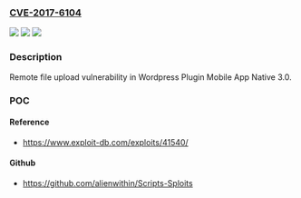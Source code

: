 ### [CVE-2017-6104](https://cve.mitre.org/cgi-bin/cvename.cgi?name=CVE-2017-6104)
![](https://img.shields.io/static/v1?label=Product&message=Wordpress%20Plugin%20Mobile%20App%20Native%203.0&color=blue)
![](https://img.shields.io/static/v1?label=Version&message=%3D%203.0%20&color=brighgreen)
![](https://img.shields.io/static/v1?label=Vulnerability&message=file%20upload&color=brighgreen)

### Description

Remote file upload vulnerability in Wordpress Plugin Mobile App Native 3.0.

### POC

#### Reference
- https://www.exploit-db.com/exploits/41540/

#### Github
- https://github.com/alienwithin/Scripts-Sploits

